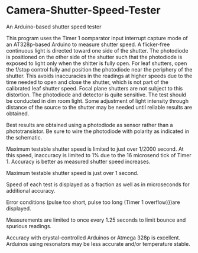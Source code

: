 # Camera-Shutter-Speed-Tester
An Arduino-based shutter speed tester

This program uses the Timer 1 oomparator input interrupt capture mode of an AT328p-based Arduino to measure shutter speed.
A flicker-free continuous light is directed toward one side of the shutter.
The photodiode is positioned on the other side of the shutter such that the photodiode is
exposed to light only when the shitter is fully open. For leaf shutters, open the f/stop
control fully and position the photodiode near the periphery of the shutter. This avoids inaccuracies
in the readings at higher speeds due to the time needed to open and close the shutter, which is not part of the 
calibrated leaf shutter speed. Focal plane shutters are not subject to this distortion.
The photodiode and detector is quite sensitive. The test should be conducted in dim room light. Some
adjustment of light intensity through distance of the source to the shutter may be needed until reliable
results are obtained.

Best results are obtained using a photodiode as sensor rather than a phototransistor. Be sure to wire the photodiode
with polarity as indicated in the schematic.

Maximum testable shutter speed is limited to just over 1/2000 second. At this speed, inaccuracy is limited to 1% due to
the 16 microsend tick of Timer 1. Accuracy is better as measured shutter speed increases.

Maximum testable shutter speed is just over 1 second.

Speed of each test is displayed as a fraction as well as in microseconds for additional accuracy.

Error conditions (pulse too short, pulse too long (Timer 1 overflow)})are displayed.

Measurements are limited to once every 1.25 seconds to limit bounce and spurious readings.

Accuracy with crystal-controlled Arduinos or Atmega 328p is excellent. Arduinos using resonators may be less accurate
and/or temperature stable.
